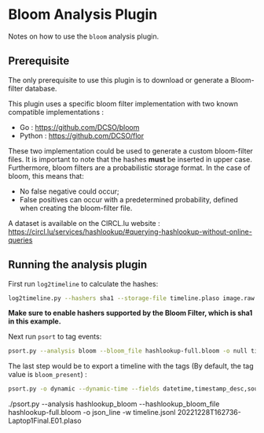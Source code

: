 # Bloom Analysis Plugin

Notes on how to use the `bloom` analysis plugin.

## Prerequisite

The only prerequisite to use this plugin is to download or generate a Bloom-filter database.

This plugin uses a specific bloom filter implementation with two known compatible implementations :
* Go  : https://github.com/DCSO/bloom
* Python : https://github.com/DCSO/flor

These two implementation could be used to generate a custom bloom-filter files. It is important to note that the hashes **must** be inserted in upper case.
Furthermore, bloom filters are a probabilistic storage format. In the case of bloom, this means that:
* No false negative could occur;
* False positives can occur with a predetermined probability, defined when creating the bloom-filter file.

A dataset is available on the CIRCL.lu website : https://circl.lu/services/hashlookup/#querying-hashlookup-without-online-queries

## Running the analysis plugin

First run `log2timeline` to calculate the hashes:

```bash
log2timeline.py --hashers sha1 --storage-file timeline.plaso image.raw
```

**Make sure to enable hashers supported by the Bloom Filter, which is sha1 in this example.**

Next run `psort` to tag events:
 

```bash
psort.py --analysis bloom --bloom_file hashlookup-full.bloom -o null timeline.plaso
```

The last step would be to export a timeline with the tags (By default, the tag value is `bloom_present`) :

```bash
psort.py -o dynamic --dynamic-time --fields datetime,timestamp_desc,source,source_long,message,parser,data_type,display_name,tag,sha1_hash -w timeline.csv timeline.plaso
```


./psort.py --analysis hashlookup_bloom --hashlookup_bloom_file hashlookup-full.bloom -o json_line -w timeline.jsonl 20221228T162736-Laptop1Final.E01.plaso 